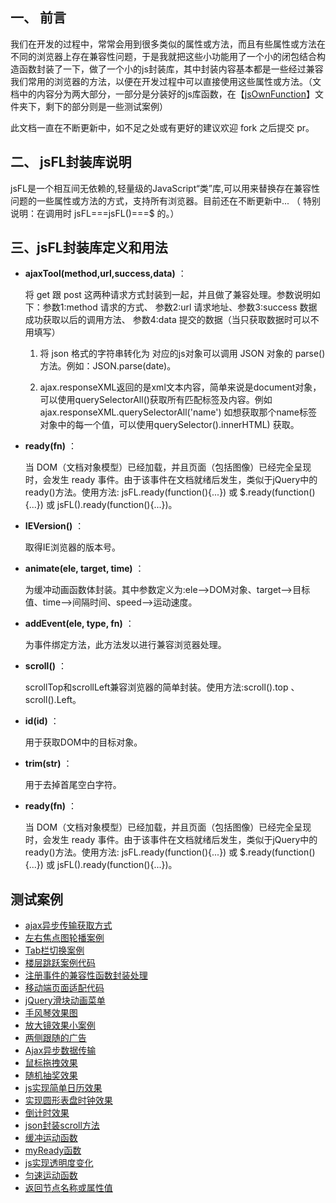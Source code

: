 ## 一、 前言
  我们在开发的过程中，常常会用到很多类似的属性或方法，而且有些属性或方法在不同的浏览器上存在兼容性问题，于是我就把这些小功能用了一个小的闭包结合构造函数封装了一下，做了一个小的js封装库，其中封装内容基本都是一些经过兼容我们常用的浏览器的方法，以便在开发过程中可以直接使用这些属性或方法。（文档中的内容分为两大部分，一部分是分装好的js库函数，在【[jsOwnFunction](https://github.com/zlluGitHub/MyFunctionLibrary/tree/master/jsOwnFunction)】文件夹下，剩下的部分则是一些测试案例）

  此文档一直在不断更新中，如不足之处或有更好的建议欢迎 fork 之后提交 pr。

## 二、 jsFL封装库说明

  jsFL是一个相互间无依赖的,轻量级的JavaScript“类”库,可以用来替换存在兼容性问题的一些属性或方法的方式，支持所有浏览器。目前还在不断更新中... （ 特别说明：在调用时 jsFL===jsFL()===$ 的。）

## 三、jsFL封装库定义和用法

  * **ajaxTool(method,url,success,data)** ：
  
     将 get 跟 post 这两种请求方式封装到一起，并且做了兼容处理。参数说明如下：参数1:method 请求的方式、 参数2:url 请求地址、参数3:success 数据成功获取以后的调用方法、 参数4:data 提交的数据（当只获取数据时可以不用填写）
  
     1. 将 json 格式的字符串转化为 对应的js对象可以调用 JSON 对象的 parse()方法。例如：JSON.parse(date)。
  
     2. ajax.responseXML返回的是xml文本内容，简单来说是document对象，可以使用querySelectorAll()获取所有匹配标签及内容。例如ajax.responseXML.querySelectorAll('name') 如想获取那个name标签对象中的每一个值，可以使用querySelector().innerHTML) 获取。

  * **ready(fn)** ：
  
     当 DOM（文档对象模型）已经加载，并且页面（包括图像）已经完全呈现时，会发生 ready 事件。由于该事件在文档就绪后发生，类似于jQuery中的ready()方法。使用方法: jsFL.ready(function(){...}) 或 $.ready(function(){...}) 或 jsFL().ready(function(){...})。
  
  * **IEVersion()** ：
  
     取得IE浏览器的版本号。
  
  * **animate(ele, target, time)** ：
  
     为缓冲动画函数体封装。其中参数定义为:ele-->DOM对象、target-->目标值、time-->间隔时间、speed-->运动速度。
  
  * **addEvent(ele, type, fn)** ：
  
     为事件绑定方法，此方法发以进行兼容浏览器处理。
  
  * **scroll()** ：
  
     scrollTop和scrollLeft兼容浏览器的简单封装。使用方法:scroll().top 、scroll().Left。
  
  * **id(id)** ：
  
     用于获取DOM中的目标对象。
  
  * **trim(str)** ：
  
     用于去掉首尾空白字符。 
  
  * **ready(fn)** ：
  
     当 DOM（文档对象模型）已经加载，并且页面（包括图像）已经完全呈现时，会发生 ready 事件。由于该事件在文档就绪后发生，类似于jQuery中的ready()方法。使用方法: jsFL.ready(function(){...}) 或 $.ready(function(){...}) 或 jsFL().ready(function(){...})。

                  
                  
                  
## 测试案例
* [ajax异步传输获取方式](https://github.com/zlluGitHub/MyFunctionLibrary/tree/master/ajax)<br />
* [左右焦点图轮播案例](https://github.com/zlluGitHub/StudyRecord/blob/master/demo.html)<br />
* [Tab栏切换案例](https://github.com/zlluGitHub/MyFunctionLibrary/blob/master/Tap-Control/tab1.js)<br />
* [楼层跳跃案例代码](https://github.com/zlluGitHub/MyFunctionLibrary/blob/master/function/floor-leap.html)<br />
* [注册事件的兼容性函数封装处理](https://github.com/zlluGitHub/MyFunctionLibrary/blob/master/event-handling.html)<br />
* [移动端页面适配代码](https://github.com/zlluGitHub/MyFunctionLibrary/blob/master/Mobile-code/Mobile.js)<br />
* [jQuery滑块动画菜单](https://github.com/zlluGitHub/MyFunctionLibrary/blob/master/jQuery-SlideNav/js/lavalamp.js)<br />
* [手风琴效果图](https://github.com/zlluGitHub/MyFunctionLibrary/blob/master/Accordion-effect/demo.html)<br />
* [放大镜效果小案例](https://github.com/zlluGitHub/MyFunctionLibrary/tree/master/magnifying-glass)<br />
* [两侧跟随的广告](https://github.com/zlluGitHub/MyFunctionLibrary/tree/master/Following%20ads)<br />
* [Ajax异步数据传输](https://github.com/zlluGitHub/MyFunctionLibrary/blob/master/ajax%20POST/test1.html)<br />
* [鼠标拖拽效果](https://github.com/zlluGitHub/MyFunctionLibrary/blob/master/MouseDrag/MouseDrag.js)<br />
* [随机抽奖效果](https://github.com/zlluGitHub/MyFunctionLibrary/blob/master/Random-draw/%E9%9A%8F%E6%9C%BA%E6%8A%BD%E5%A5%96.html)<br />
* [ js实现简单日历效果](https://github.com/zlluGitHub/MyFunctionLibrary/blob/master/calendar/%E6%97%A5%E5%8E%86.html)<br />
* [实现圆形表盘时钟效果](https://github.com/zlluGitHub/MyFunctionLibrary/blob/master/clock/%E6%97%B6%E9%92%9F%E7%89%B9%E6%95%88.html)<br />
* [倒计时效果](https://github.com/zlluGitHub/MyFunctionLibrary/blob/master/count-down/%E5%80%92%E8%AE%A1%E6%97%B6.html)<br />
* [json封装scroll方法](https://github.com/zlluGitHub/MyFunctionLibrary/blob/master/json-scroll/json-scroll.html)<br />
* [缓冲运动函数](https://github.com/zlluGitHub/MyFunctionLibrary/blob/master/Buffer-movement/Buffer-movement.js)<br />
* [myReady函数](https://github.com/zlluGitHub/MyFunctionLibrary/blob/master/myReady/myReady.js)<br />
* [js实现透明度变化](https://github.com/zlluGitHub/MyFunctionLibrary/blob/master/opacity-chang/opacity-chang.js)<br />
* [匀速运动函数](https://github.com/zlluGitHub/MyFunctionLibrary/blob/master/uniform-motion/uniform-motion.js)<br />
* [返回节点名称或属性值](https://github.com/zlluGitHub/MyFunctionLibrary/blob/master/nodeName/nodeName.html)<br />
